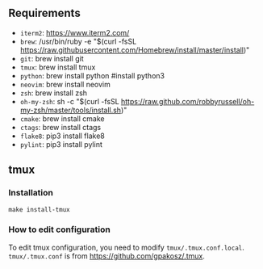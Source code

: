
## Requirements
* `iterm2`: https://www.iterm2.com/
* `brew`: /usr/bin/ruby -e "$(curl -fsSL https://raw.githubusercontent.com/Homebrew/install/master/install)"
* `git`: brew install git
* `tmux`: brew install tmux
* `python`: brew install python #install python3
* `neovim`: brew install neovim
* `zsh`: brew install zsh
* `oh-my-zsh`: sh -c "$(curl -fsSL https://raw.github.com/robbyrussell/oh-my-zsh/master/tools/install.sh)"
* `cmake`: brew install cmake
* `ctags`: brew install ctags
* `flake8`: pip3 install flake8
* `pylint`: pip3 install pylint

## tmux
### Installation
```
make install-tmux
```

### How to edit configuration
To edit tmux configuration, you need to modify `tmux/.tmux.conf.local`.
`tmux/.tmux.conf` is from https://github.com/gpakosz/.tmux.



